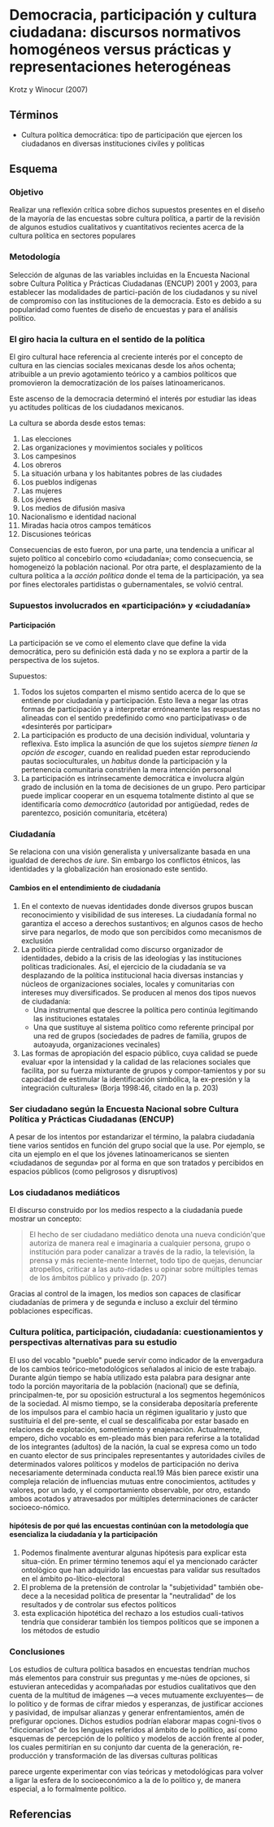 # Democracia, participación y cultura ciudadana: discursos normativos homogéneos versus prácticas y representaciones heterogéneas

Krotz y Winocur (2007)

## Términos

* Cultura política democrática: tipo de participación que ejercen los ciudadanos en diversas instituciones civiles y políticas

## Esquema

### Objetivo

Realizar una reflexión crítica sobre dichos supuestos presentes en el diseño de la mayoría de las encuestas sobre cultura política, a partir  de la revisión  de algunos estudios cualitativos y cuantitativos  recientes acerca de la cultura política en sectores populares

### Metodología

Selección de algunas de las variables incluidas en la Encuesta Nacional  sobre Cultura Política y Prácticas Ciudadanas (ENCUP) 2001 y 2003,  para establecer las modalidades de partici-pación  de los ciudadanos y su nivel de compromiso con las instituciones de la  democracia. Esto es debido a su popularidad como fuentes de diseño de encuestas y para el análisis político.

### El giro hacia la cultura en el sentido de la política

El giro cultural hace referencia al creciente interés por el concepto de cultura en las ciencias sociales mexicanas desde los años ochenta; atribuible a un previo agotamiento teórico y a cambios políticos que promovieron la democratización de los países latinoamericanos.

Este ascenso de la democracia determinó el interés por estudiar las ideas yu actitudes políticas de los ciudadanos mexicanos.

La cultura se aborda desde estos temas:

1. Las elecciones
1. Las organizaciones y movimientos sociales y políticos
1. Los campesinos
1. Los obreros
1. La situación urbana y los habitantes pobres de las ciudades
1. Los pueblos indígenas
1. Las mujeres
1. Los jóvenes
1. Los medios de difusión masiva
1. Nacionalismo e identidad nacional
1. Miradas hacia otros campos temáticos
1. Discusiones teóricas

Consecuencias de esto fueron, por una parte, una tendencia a unificar al sujeto político al concebirlo como «ciudadanía»; como consecuencia, se homogeneizó la población nacional. Por otra parte, el desplazamiento de la cultura política a la *acción política* donde el tema de la participación, ya sea por fines electorales partidistas o gubernamentales, se volvió central.

### Supuestos involucrados en «participación» y «ciudadanía»

#### Participación

La participación se ve como el elemento clave que define la vida democrática, pero su definición está dada y no se explora a partir de la perspectiva de los sujetos.

Supuestos:

1. Todos los sujetos comparten el mismo sentido acerca de lo que se entiende por ciudadanía y participación. Esto lleva a negar las otras formas de participación y a interpretar erróneamente las respuestas no alineadas con el sentido predefinido como «no participativas» o de «desinterés por participar»
1. La participación es producto de una decisión individual, voluntaria y reflexiva. Esto implica la asunción de que los sujetos *siempre tienen la opción de escoger*, cuando en realidad pueden estar reproduciendo pautas socioculturales, un *habitus* donde la participación y la pertenencia comunitaria constriñen la mera intención personal
1. La participación  es intrínsecamente  democrática  e involucra algún grado de inclusión  en la toma de decisiones de un grupo. Pero participar puede implicar cooperar en un esquema totalmente distinto al que se identificaría como *democrático* (autoridad por antigüedad, redes de parentezco, posición comunitaria, etcétera)

### Ciudadanía

Se relaciona con una visión generalista y universalizante basada en una igualdad de derechos *de iure*. Sin embargo los conflictos étnicos, las identidades y la globalización han erosionado este sentido.

#### Cambios en el entendimiento de ciudadanía

1. En el contexto de nuevas identidades donde diversos grupos buscan reconocimiento y visibilidad de sus intereses. La ciudadanía formal no garantiza el acceso a derechos sustantivos; en algunos casos de hecho sirve para negarlos, de modo que son percibidos como mecanismos de exclusión
1. La política pierde centralidad como discurso organizador de identidades, debido a la crisis de las ideologías y las instituciones políticas tradicionales. Así, el ejercicio de la ciudadanía  se va  desplazando  de  la política  institucional hacia  diversas  instancias  y núcleos  de  organizaciones sociales, locales y comunitarias con intereses muy diversificados. Se producen al menos dos tipos nuevos de ciudadanía:
   * Una instrumental que descree la política pero continúa legitimando las instituciones estatales
   * Una que sustituye al sistema político como referente principal por una red de grupos (sociedades de padres de familia, grupos de autoayuda, organizaciones vecinales)
1. Las formas de apropiación del espacio público, cuya calidad se puede evaluar «por la intensidad y la calidad de las relaciones  sociales  que facilita, por su fuerza mixturante de grupos y compor-tamientos  y por su capacidad  de estimular la identificación  simbólica, la ex-presión y la integración culturales» (Borja 1998:46, citado en la p. 203)

### Ser ciudadano según la Encuesta Nacional sobre  Cultura Política y Prácticas Ciudadanas (ENCUP)

A pesar de los intentos por estandarizar el término, la palabra ciudadanía tiene varios sentidos en función del grupo social que la use. Por ejemplo, se cita un ejemplo en el que los jóvenes latinoamericanos se sienten «ciudadanos de segunda» por al forma en que son tratados y percibidos en espacios públicos (como peligrosos y disruptivos)

### Los ciudadanos mediáticos

El discurso construido por los medios respecto a la ciudadanía puede mostrar un concepto:

 > 
 > El  hecho  de  ser  ciudadano  mediático  denota  una  nueva  condición'que  autoriza de manera real e imaginaria a cualquier persona, grupo o institución para poder canalizar a través de la radio, la televisión, la prensa y más reciente-mente Internet, todo tipo de quejas,  denunciar atropellos, criticar a las  auto-ridades u opinar sobre múltiples  temas de los ámbitos público y privado (p. 207)

Gracias al control de la imagen, los medios son capaces de clasificar ciudadanías de primera y de segunda e incluso a excluir del término poblaciones específicas.

### Cultura política, participación, ciudadanía:  cuestionamientos y perspectivas alternativas para su  estudio

El uso del vocablo "pueblo" puede servir como indicador de la  envergadura  de los cambios teórico-metodológicos  señalados al inicio de este trabajo. Durante  algún tiempo se había utilizado esta palabra para designar  ante todo la porción mayoritaria de la población (nacional) que se definía, principalmen-te, por su oposición  estructural a los segmentos hegemónicos  de la sociedad. Al  mismo tiempo, se  la consideraba  depositaría  preferente  de los impulsos para el cambio hacia un régimen igualitario y justo que sustituiría el del pre-sente, el cual se descalificaba por estar basado en relaciones  de  explotación,  sometimiento  y  enajenación.  Actualmente, empero,  dicho vocablo  es  em-pleado más bien para referirse a la totalidad de los integrantes  (adultos) de la nación, la cual se expresa  como un todo en cuanto elector de  sus principales representantes y autoridades  civiles de determinados valores políticos y modelos de participación no deriva necesariamente  determinada conducta real.19 Más bien parece existir una compleja relación de influencias mutuas entre conocimientos, actitudes y valores, por un lado, y el comportamiento observable, por otro, estando  ambos  acotados y atravesados  por múltiples determinaciones de carácter socioeco-nómico.

#### hipótesis de por qué las encuestas continúan con la metodología que esencializa la ciudadanía y la participación

1. Podemos finalmente aventurar  algunas hipótesis para explicar esta situa-ción. En primer término tenemos aquí el ya mencionado  carácter  ontològico  que han adquirido las encuestas para validar sus  resultados en el ámbito po-lítico-electoral
1. El problema  de la pretensión  de controlar la "subjetividad" también obe-dece a la necesidad política de presentar la "neutralidad" de los resultados y  de  controlar  sus  efectos políticos
1. esta explicación hipotética  del rechazo  a los estudios  cuali-tativos tendría  que considerar también los tiempos políticos  que  se imponen a los métodos  de estudio

### Conclusiones

Los  estudios de cultura política  basados  en  encuestas tendrían muchos más elementos para construir sus preguntas y me-núes de opciones, si estuvieran antecedidas y acompañadas por estudios cualitativos que den cuenta de la multitud de imágenes  —a  veces  mutuamente  excluyentes— de lo político y de formas  de cifrar miedos y esperanzas, de justificar acciones y pasividad, de impulsar alianzas y generar enfrentamientos, amén  de prefigurar opciones. Dichos estudios podrían elaborar mapas cogni-tivos o "diccionarios" de los lenguajes  referidos al ámbito  de lo político, así como  esquemas de percepción  de lo político  y modelos  de acción  frente al poder, los cuales permitirían  en su conjunto dar cuenta  de la generación, re-producción  y transformación  de  las  diversas  culturas políticas

parece urgente experimentar con vías teóricas y metodológicas para  volver a ligar  la  esfera  de lo socioeconómico  a la  de lo político  y, de manera  especial, a lo formalmente político.

## Referencias
